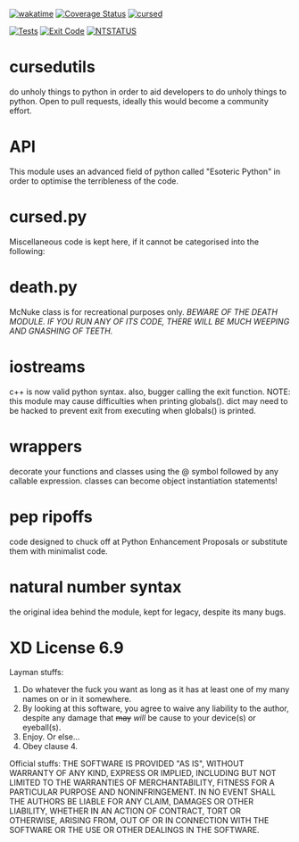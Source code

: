 [![wakatime](https://wakatime.com/badge/github/FluffyTrooper2001/cursedutils.svg)](https://wakatime.com/badge/github/FluffyTrooper2001/cursedutils)
[![Coverage Status](https://img.shields.io/badge/coverage-420%25-brightgreen.svg)](https://coveralls.io/r/FluffyTrooper2001/cursedutils?branch=cursed)
[![cursed](https://img.shields.io/badge/cursed-maximum-darkblue.svg)](https://git.jetbrains.space/flippity-floppity-funny-looking/CURSED/cursedutils.git)

[![Tests](https://img.shields.io/badge/tests-crashed-darkred.svg)](https://efmsoft.com/what-is/?code=0xC0000005)
[![Exit Code](https://img.shields.io/badge/exit_code:-139-red.svg)](https://www.geeksforgeeks.org/exit-codes-in-c-c-with-examples/)
[![NTSTATUS](https://img.shields.io/badge/ntstatus-0xc0000005-red.svg)](https://efmsoft.com/what-is/?code=0xC0000005)


# cursedutils
do unholy things to python in order to aid developers to do unholy things to python.
Open to pull requests, ideally this would become a community effort.

# API
This module uses an advanced field of python called "Esoteric Python" in order to optimise the terribleness of the code.

# cursed.py
Miscellaneous code is kept here, if it cannot be categorised into the following:

# death.py
McNuke class is for recreational purposes only. 
*BEWARE OF THE DEATH MODULE. IF YOU RUN ANY OF ITS CODE, THERE WILL BE MUCH WEEPING AND GNASHING OF TEETH.*

# iostreams
c++ is now valid python syntax.
also, bugger calling the exit function.
NOTE: this module may cause difficulties when printing globals(). dict may need to be hacked to prevent exit from executing when globals() is printed.

# wrappers
decorate your functions and classes using the @ symbol followed by any callable expression.
classes can become object instantiation statements!

# pep ripoffs
code designed to chuck off at Python Enhancement Proposals or substitute them with minimalist code.

# natural number syntax
the original idea behind the module, kept for legacy, despite its many bugs.

# XD License 6.9

Layman stuffs:
1. Do whatever the fuck you want as long as it has at least one of my many names on or in it somewhere.
2. By looking at this software, you agree to waive any liability to the author, despite any damage that ~~may~~ *will* be cause to your device(s) or eyeball(s).
3. Enjoy. Or else...
4. Obey clause 4.

Official stuffs:
THE SOFTWARE IS PROVIDED "AS IS", WITHOUT WARRANTY OF ANY KIND,
EXPRESS OR IMPLIED, INCLUDING BUT NOT LIMITED TO THE WARRANTIES OF
MERCHANTABILITY, FITNESS FOR A PARTICULAR PURPOSE AND NONINFRINGEMENT.
IN NO EVENT SHALL THE AUTHORS BE LIABLE FOR ANY CLAIM, DAMAGES OR
OTHER LIABILITY, WHETHER IN AN ACTION OF CONTRACT, TORT OR OTHERWISE,
ARISING FROM, OUT OF OR IN CONNECTION WITH THE SOFTWARE OR THE USE OR
OTHER DEALINGS IN THE SOFTWARE.
